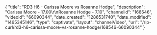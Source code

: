 {
    "title": "RD3 H6 - Carissa Moore vs Rosanne Hodge",
    "description": "Carissa Moore - 17.00\r\nRosanne Hodge - 7.10",
    "channelid": "168546",
    "videoid": "66090344",
    "date_created": "1286531740",
    "date_modified": "1465345146",
    "type": "captivate",
    "layout": "channelVideo",
    "url": "\/rip-curl\/rd3-h6-carissa-moore-vs-rosanne-hodge\/168546-66090344"
}